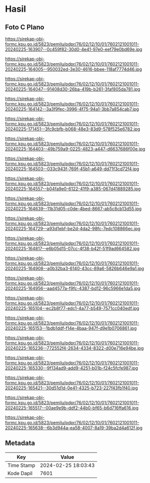 # Hasil

## Foto C Plano

https://sirekap-obj-formc.kpu.go.id/5823/pemilu/pdpr/76/02/12/10/01/7602121001011-20240225-163907--0c459f82-30d0-4e41-97e0-eef79e0bd69e.jpg

https://sirekap-obj-formc.kpu.go.id/5823/pemilu/pdpr/76/02/12/10/01/7602121001011-20240225-164005--950032ed-3e30-4616-bbee-118af7774d46.jpg

https://sirekap-obj-formc.kpu.go.id/5823/pemilu/pdpr/76/02/12/10/01/7602121001011-20240225-164047--91408d30-26ba-419b-b261-3faf805da781.jpg

https://sirekap-obj-formc.kpu.go.id/5823/pemilu/pdpr/76/02/12/10/01/7602121001011-20240225-164142--3a3f9fec-3996-4f75-94a1-3bb7a854cab7.jpg

https://sirekap-obj-formc.kpu.go.id/5823/pemilu/pdpr/76/02/12/10/01/7602121001011-20240225-171451--3fc9cbfb-b068-48e3-83d9-578f525e6782.jpg

https://sirekap-obj-formc.kpu.go.id/5823/pemilu/pdpr/76/02/12/10/01/7602121001011-20240225-164403--49b759a9-0225-4823-a447-d6637686f00e.jpg

https://sirekap-obj-formc.kpu.go.id/5823/pemilu/pdpr/76/02/12/10/01/7602121001011-20240225-164503--033c943f-769f-45b1-a649-dd71f3cd72f4.jpg

https://sirekap-obj-formc.kpu.go.id/5823/pemilu/pdpr/76/02/12/10/01/7602121001011-20240225-164557--b04fa9e0-6122-41f9-a385-067d41889285.jpg

https://sirekap-obj-formc.kpu.go.id/5823/pemilu/pdpr/76/02/12/10/01/7602121001011-20240225-164639--11b31d05-c0de-4bed-8667-ab5c8cb13d55.jpg

https://sirekap-obj-formc.kpu.go.id/5823/pemilu/pdpr/76/02/12/10/01/7602121001011-20240225-164729--a93d1ebf-be2d-4da2-98fc-7edc108866ec.jpg

https://sirekap-obj-formc.kpu.go.id/5823/pemilu/pdpr/76/02/12/10/01/7602121001011-20240225-164817--e6b05d15-07cc-4f38-b42f-51f9ad664582.jpg

https://sirekap-obj-formc.kpu.go.id/5823/pemilu/pdpr/76/02/12/10/01/7602121001011-20240225-164908--a0b32ba3-6140-43cc-89a6-5826b646e9a1.jpg

https://sirekap-obj-formc.kpu.go.id/5823/pemilu/pdpr/76/02/12/10/01/7602121001011-20240225-164956--aad4577a-f9fc-4387-bd12-96c5966e1da5.jpg

https://sirekap-obj-formc.kpu.go.id/5823/pemilu/pdpr/76/02/12/10/01/7602121001011-20240225-165104--ec2b8f77-edc1-4a77-b549-7571cc040edf.jpg

https://sirekap-obj-formc.kpu.go.id/5823/pemilu/pdpr/76/02/12/10/01/7602121001011-20240225-165153--1bdb1ddf-f14e-4baa-947f-d9e1b0706861.jpg

https://sirekap-obj-formc.kpu.go.id/5823/pemilu/pdpr/76/02/12/10/01/7602121001011-20240225-165236--772552f4-2634-4334-8322-d00e716e94be.jpg

https://sirekap-obj-formc.kpu.go.id/5823/pemilu/pdpr/76/02/12/10/01/7602121001011-20240225-165330--9f134ad9-add9-4251-b01b-f24c5fcfe987.jpg

https://sirekap-obj-formc.kpu.go.id/5823/pemilu/pdpr/76/02/12/10/01/7602121001011-20240225-165421--30d51d1d-0e41-4325-b723-227f43fb1f40.jpg

https://sirekap-obj-formc.kpu.go.id/5823/pemilu/pdpr/76/02/12/10/01/7602121001011-20240225-165517--00ae9e9b-ddf2-44b0-bf65-b6d716ffa616.jpg

https://sirekap-obj-formc.kpu.go.id/5823/pemilu/pdpr/76/02/12/10/01/7602121001011-20240225-165638--6b3d944a-ea58-4007-8a19-39ba2d4a612f.jpg


## Metadata

| Key        | Value               |
| ---------- | ------------------- |
| Time Stamp | 2024-02-25 18:03:43 |
| Kode Dapil | 7601                |



